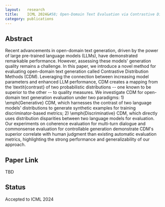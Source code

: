 ```yaml
---
layout:   research
title:    ICML 2024&#58; Open-Domain Text Evaluation via Contrastive Distribution Methods
category: publications
---
```


## Abstract
Recent advancements in open-domain text generation, driven by the power of large pre-trained language models (LLMs), have demonstrated remarkable performance. However, assessing these models' generation quality remains a challenge. 
In this paper, we introduce a novel method for evaluating open-domain text generation called Contrastive Distribution Methods (CDM). Leveraging the connection between increasing model parameters and enhanced LLM performance, CDM creates a mapping from the \textit{contrast} of two probabilistic distributions -- one known to be superior to the other -- to quality measures. We investigate CDM for open-domain text generation evaluation under two paradigms: 1) \emph{Generative} CDM, which harnesses the contrast of two language models' distributions to generate synthetic examples for training discriminator-based metrics; 2) \emph{Discriminative} CDM, which directly uses distribution disparities between two language models for evaluation. Our experiments on coherence evaluation for multi-turn dialogue and commonsense evaluation for controllable generation demonstrate CDM's superior correlate with human judgment than existing automatic evaluation metrics, highlighting the strong performance and generalizability of our approach. 

## Paper Link
TBD

## Status

Accepted to ICML 2024
